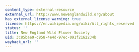 ```yaml
---
content_type: external-resource
external_url: http://www.newenglandwild.org/about
has_external_license_warning: true
license: https://en.wikipedia.org/wiki/All_rights_reserved
status: ''
title: New England Wild Flower Society
uid: 3c85bae9-c858-4e4d-97ec-091f2162234b
wayback_url: ''
---
```

